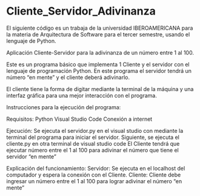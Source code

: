 # Cliente_Servidor_Adivinanza
El siguiente código es un trabaja de la universidad IBEROAMERICANA para la materia de Arquitectura de Software para el tercer semestre, usando el lenguaje de Python.

Aplicación Cliente-Servidor para la adivinanza de un número entre 1 al 100.

Este es un programa básico que implementa 1 Cliente y el servidor con el lenguaje de programación Python.  En este programa el servidor tendrá un número “en mente” y el cliente deberá adivinarlo. 

El cliente tiene la forma de digitar mediante la terminal de la máquina y una interfaz gráfica para una mejor interacción con el programa.

Instrucciones para la ejecución del programa:

Requisitos:
Python
Visual Studio Code
Conexión a internet


Ejecución:
Se ejecuta el servidor.py en el visual studio con mediante la terminal del programa para iniciar el servidor.
Siguiente, se ejecuta el cliente.py en otra terminal de visual studio code
El Cliente tendrá que ejecutar número entre el 1 al 100 para adivinar el número que tiene el servidor “en mente”


Explicación del funcionamiento:
Servidor: Se ejecuta en el localhost del computador y espera la conexión con el Cliente.
Cliente: Cliente debe ingresar un número entre el 1 al 100 para lograr adivinar el número “en mente”
